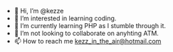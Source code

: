 - 👋 Hi, I’m @kezze 
- 👀 I’m interested in learning coding.
- 🌱 I’m currently learning PHP as I stumble through it.
- 💞️ I’m not looking to collaborate on anyhting ATM.
- 📫 How to reach me kezz_in_the_air@hotmail.com


<!---
kezze/kezze is a ✨ special ✨ repository because its `README.md` (this file) appears on your GitHub profile.
You can click the Preview link to take a look at your changes.
--->
